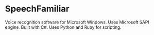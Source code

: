 # SpeechFamiliar

Voice recognition software for Microsoft Windows.  Uses Microsoft SAPI engine.  Built with C#.  Uses Python and Ruby for scripting.